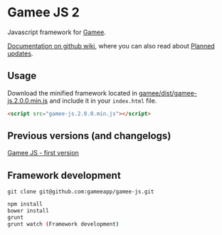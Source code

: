 Gamee JS 2
==========

Javascript framework for [Gamee].

[Documentation on github wiki], where you can also read about [Planned updates].

Usage
-----

Download the minified framework located in [gamee/dist/gamee-js.2.0.0.min.js] and include it in your ```index.html``` file. 

```html
<script src="gamee-js.2.0.0.min.js"></script>
```

Previous versions (and changelogs)
----------------------------------

[Gamee JS - first version]

Framework development
---------------------

```
git clone git@github.com:gameeapp/gamee-js.git
```

```bash
npm install
bower install
grunt
grunt watch (Framework development) 
```

[Gamee]:http://www.gameeapp.com/
[Planned updates]:https://github.com/gameeapp/gamee-js/wiki/Planned-updates
[gamee/dist/gamee-js.2.0.0.min.js]:https://github.com/gameeapp/gamee-js/blob/master/gamee/dist/gamee-js.2.0.0.min.js
[Documentation on github wiki]:https://github.com/gameeapp/gamee-js/wiki
[Gamee JS - first version]:https://github.com/gameeapp/gamee-js/tree/4e70d1dd295376f3065823f0a0c9ce273a91f185
